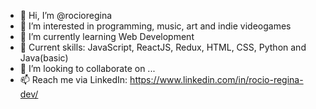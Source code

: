 - 👋 Hi, I’m @rocioregina
- 👀 I’m interested in programming, music, art and indie videogames
- 🌱 I’m currently learning Web Development
- 🌱 Current skills: JavaScript, ReactJS, Redux, HTML, CSS, Python and Java(basic)
- 💞️ I’m looking to collaborate on ...
- 📫 Reach me via LinkedIn: https://www.linkedin.com/in/rocio-regina-dev/

<!---
rocioregina/rocioregina is a ✨ special ✨ repository because its `README.md` (this file) appears on your GitHub profile.
You can click the Preview link to take a look at your changes.
--->
